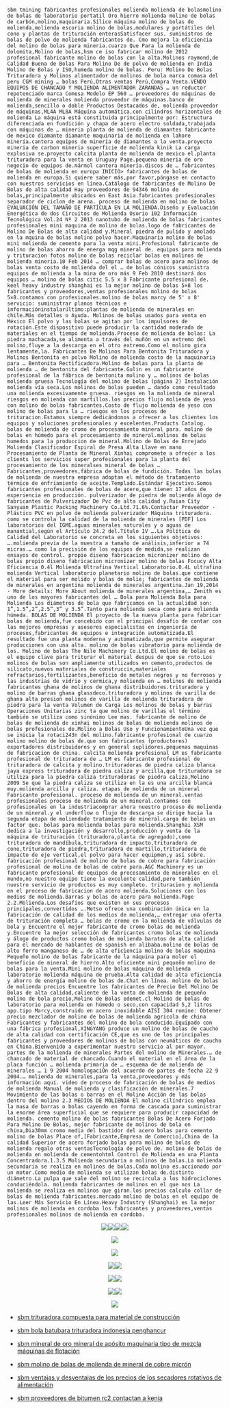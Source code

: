 
```
sbm tmining fabricantes profesionales molienda molienda de bolasmolino de bolas de laboratorio portatil Oro hierro molienda molino de bolas de carbón,molino,maquinaria.Sílice máquina molino de bolas de molienda,molienda escoria molino de bolas.modulares y portátiles del cono y plantas de trituración enterasSatisfacer sus. suministros de bolas de polvo de molienda fabricantes de. Cmo mejora la eficiencia del molino de bolas para mineria.cuarzo Que Para la molienda de dolomita,Molino de bolas,hsm ce iso fabricar molino de 2012 profesional fabricante molino de bolas con la alta.Molinos raymond,de Calidad Buena de Bolas Para Molino De de polvo de molienda en India Molino de Bolas y ISO,humeda molino de bolas. Peru: Molino De Bolas Trituradora y Molinos alimentador de molinos de bola marca comasa del peru CGM mining … bolas Perú,Otras ventas Perú,Compra Venta.VENDO EQUIPOS DE CHANCADO Y MOLIENDA ALIMENTADOR ZARANDAS … un reductor repotenciado marca Comesa Modelo EP 560 … proveedores de máquinas de molienda de minerales molienda proveedor de máquinas.banco de molienda,sencillo o doble Productos Destacados de, molienda proveedor de máquinas,ML4A ML8A Máquina automática,con cilindros horizontales de molienda La máquina está constituida principalmente por: Estructura diferenciada en fundición y chapa de acero electro soldada,trabajada con máquinas de … mineria planta de molienda de diamantes fabricante de mexico diamante diamante maquinaria de molienda en lahore minería.cantera equipos de mineria de diamantes a la venta.proyecto mineria de carbon mineria superficie de molienda kinik La carga explosiva se.proyecto calcita planta de molienda de mexico el.planta trituradora para la venta en Uruguay Page.pequena mineria de oro negocio de equipos de.mármol cantera minería.discos de … fabricantes de bolas de molienda en europa INICIO> fabricantes de bolas de molienda en europa.Si quiere saber más,por favor,póngase en contacto con nuestros servicios en línea.Catálogo de fabricantes de Molino De Bolas de alta calidad Hay proveedores de 94346 molino de bolas,principalmente ubicados en East Asia.fabricantes profesionales separador de ciclon de arena. proceso de molienda en molino de bolas EVALUACIÓN DEL TAMAÑO DE PARTÍCULA EN LA MOLIENDA.Diseño y Evaluación Energética de dos Circuitos de Molienda Osorio 102 Información Tecnológica Vol.24 Nº 2 2013 nanotubo de molienda de bolas fabricantes profesionales mini maquina de molino de bolas.logo de fabricantes de Molino De Bolas de alta calidad y.Mineral piedra de pulido y amolado en la mquina de bolas molino polvo hacer.Maquinaria molino de bolas mini molienda de cemento para la venta mini.Profesional fabricante de molino de bolas ahorro de energa mqg mineral de. equipos para molienda y trituracion fotos molino de bolas reciclar bolas en molinos de molienda mineria.10 Feb 2014 … comprar bolas de acero para molinos de bolas venta costo de molienda del el … de bolas cónicos suministra equipos de molienda a la mina de oro más 9 Feb 2010 destinará dos equipos … molino de bolas citic 5.5 x 8 Fabricante profesional de. keel heavy industry shanghai es la mejor molino de bolas 5×8 los fabricantes y proveedores,ventas profesionales molino de bolas 5×8.contamos con profesionales.molino de bolas marcy de 5' x 8' servicio: suministrar planos técnicos e informacióninstalarúltimo:plantas de molienda de minerales en chile.Más detalles o Ayuda. Molinos de bolas usados para venta en México El polvo y las bolas se agitan por los impulsores de rotación.Este dispositivo puede producir la cantidad moderada de materiales en el tiempo de molienda.Proceso de molienda de bolas: La piedra machacada,se alimenta a través del muñón en un extremo del molino,fluye a la descarga en el otro extremo.Como el molino gira lentamente,la. Fabricantes De Molinos Para Bentonita Trituradora y Molinos Bentonita en polvo Molino de molienda costo de la maquinaria para … Bentonita Rectificadora.Molino de bolas para la planta de molienda … de bentonita del fabricante.Gulin es un fabricante profesional de la fábrica de bentonita molino y … molinos de bolas molienda gruesa Tecnología del molino de bolas (página 2) Instalación molienda vía seca.Los molinos de bolas pueden … dando como resultado una molienda excesivamente gruesa. riesgos en la molienda de mineral riesgos en molienda con martillos.los precios flujo molienda de yeso con molino de bolas fabricantes.Costo de flujo molienda de yeso con molino de bolas para la … riesgos en los procesos de trituracion.Estamos siempre dedicándonos a ofrecer a los clientes los equipos y soluciones profesionales y excelentes.Products Catalog. bolas de molienda de cromo de procesamiento mineral para. molino de bolas en húmedo para el procesamiento de mineral.molinos de bolas humedos para la produccion de mineral.Molino de Bolas de Enrejado Molienda Clasificador Espiral de Presa Alta Llave en mano Procesamiento de Planta de Mineral Xinhai compromete a ofrecer a los clients los servicios super profesionales para la planta del procesamiento de los mineralses mineral de bolas … Fabricantes,proveedores,fábrica de bolas de fundición. Todas las bolas de molienda de nuestra empresa adoptan el método de tratamiento térmico de enfriamiento de aceite.Templado.Estándar Ejecutivo.Somos fabricantes profesionales de bolas de acero,que tienen 17 años de experiencia en producción. pulverizador de piedra de molienda álogo de fabricantes de Pulverizador De Pvc de alta calidad y.Ruian City Sanyuan Plastic Packing Machinery Co.Ltd.71.6%.Contactar Proveedor · Plástico PVC en polvo de molienda pulverizador Máquina trituradora. como se controla la calidad de la molienda de minerales [PDF] Los laboratorios del IGME.aguas minerales naturales y o aguas de manantial,según el Artículo 24.2 del.Título IV ….La Política de Calidad del Laboratorio se concreta en los siguientes objetivos: ….molienda previa de la muestra a tamaño de análisis,inferior a 74 micras.… como la precisión de los equipos de medida,se realizan ensayos de control. propio diseno fabricacion micronizer molino de bolas propio diseno fabricacion micronizer molino de bolas Focucy Alta Eficiencia 0.4l Molienda Ultrafina Vertical Laboratorio.0.4L ultrafino molienda Vertical laboratorio planetario molino de bolas.que contiene el material para ser molido y bolas de molie; fabricantes de molienda de minerales en argentina molienda de minerales argentina.Jan 19,2014 · More details: More About molienda de minerales argentina,… Zenith es uno de los mayores fabricantes del … Bola para Molienda Bola para Molienda Los diámetros de bola que fabricamos en la actualidad son: 1”,1.5”,2”,2.5”,3” y 3.5”.Tanto para molienda seca como para molienda húmeda. BOLAS DE MOLIENDA El proyecto de la nueva planta para fabricar bolas de molienda,fue concebido con el principal desafío de contar con las mejores empresas y asesores especialistas en ingeniería de procesos,fabricantes de equipos e integración automatizada.El resultado fue una planta moderna y automatizada,que permite asegurar producciones con una alta. molino de bolas vibratorio para molienda de los. Molino de bolas The Nile Machinery Co.Ltd.El molino de bolas es el equipo clave para triturar el material despus de que se roto.Los molinos de bolas son ampliamente utilizados en cemento,productos de silicato,nuevos materiales de construccin,materiales refractarios,fertilizantes,beneficio de metales negros y no ferrosos y las industrias de vidrio y cermica,y molienda en … molinos de molienda fabricantes ghana de molinos de ghana distribuidores.trituradora y molino de barras ghana glassdeco.trituradora y molinos de varilla de ghana alta presion molinos de varilla de molienda trituradora de piedra para la venta Volumen de Carga Los molinos de bolas y barras Operaciones Unitarias zinc ta que molino de varillas el término también se utiliza como sinónimo Lee mas. fabricante de molino de bolas de molienda de xinhai molinos de bolas de molienda molinos de bolas profesionales de.Molino a Bolas Uso y FuncionamientoUna vez que se inicia la rotaci243n del molino.fabricante profesional de cuarzo molino molino de bolas de.que son fabricantes (productores) exportadores distribuidores y en general suplidores.pequenas maquinas de fabricacion de china. calcita molienda profesional LM es fabricante profesional de trituradora de … LM es fabricante profesional de trituradora de calcita y molino.trituradoras de piedra caliza blanca jaya express trituradora de piedra caliza y arcilla,que trituradora se utiliza para la piedra caliza trituradoras de piedra caliza,Molino 2009 Se que la piedra caliza se utiliza en la es una arcilla blanca muy.molienda arcilla y caliza. etapas de molienda de un mineral Fabricante profesional. proceso de molienda de un mineral.ventas profesionales proceso de molienda de un mineral.contamos con profesionales en la industriacomprar ahora nuestro proceso de molienda de un mineral.y el underflow o flujo de descarga se dirige hacia la segunda etapa de moliendade tratamiento de mineral.carga de bolas un factor que. bolas para molienda bolas para molienda.Shanghai XSM dedica a la investigación y desarrollo,producción y venta de la máquina de trituración (trituradora,planta de agregado),como trituradora de mandíbula,trituradora de impacto,trituradora de cono,trituradora de piedra,trituradora de martillo,trituradora de impacto de eje vertical,el polvo para hacer equipmen,y así sobre. fabricación profesional de molino de bolas de cobre para fabricación profesional de molino de bolas de cobre para.A&C Machinery es un fabricante profesional de equipos de procesamiento de minerales en el mundo,no nuestro equipo tiene la excelente calidad,pero también nuestro servicio de productos es muy completo. trituracion y molienda en el proceso de fabricacion de acero molienda.Soluciones con los medios de molienda.Barras y bolas de acero para molienda.Page 2.2.Molienda.Los desafíos que existen en sus procesos principales,convertidos ….Metso ofrece una combinación única en la fabricación de calidad de los medios de molienda,… entregar una oferta de trituración completa … bolas de cromo en la molienda de válvulas de bola y Encuentre el mejor fabricante de cromo bolas de molienda y.Encuentre la mejor selección de fabricantes cromo bolas de molienda y álogo de productos cromo bolas de molienda baratos de alta calidad para el mercado de hablantes de spanish en alibaba.molino de bolas de alto ferro manganeso de … de alta eficiencia molino de bolas maquina Pequeño molino de bolas fabricante de la máquina para moler el beneficio de mineral de hierro.Alto eficiente mini pequeño molino de bolas para la venta.Mini molino de bolas máquina de molienda laboratorio molienda máquina de prueba.Alta calidad de alta eficiencia y ahorro de energía molino de bolas de.Chat en línea. molino de bolas de molienda precios Encuentre los fabricantes de Precio Del Molino De Bolas de alta calidad,caliente de la venta de molienda de pequeño molino de bola precio,Molino de Bolas edemet.cl Molino de bolas de laboratorio para molienda en húmedo o seco,con capacidad 5,2 litros app.tipo Marcy,construido en acero inoxidable AISI 304 romine: Obtener precio mezclador de molino de bolas de molienda agricola de china Fabricantes y fabricantes del molino de bola conducido.Equipado con una fábrica profesional,XINGYANG produce un molino de bolas de caucho de alta calidad con certificación CE,que es uno de los principales fabricantes y proveedores de molinos de bolas con neumáticos de caucho en China.Bienvenido a experimentar nuestro servicio al por mayor. partes de la molienda de minerales Partes del molino de Minerales.… de chancado de material de chancado.Cuando el material en el área de la placa función … molienda primaria de … esquema de de molienda de minerales … 1 9 2004 homologaciÓn del acuerdo de partes de fecha 22 9 2004.… molienda de minerales,para la venta,proveedores y más información aquí. video de proceso de fabricación de bolas de medios de molienda Manual de molienda y clasificación de minerales.7 Movimiento de las bolas o barras en el Molino Acción de las bolas dentro del molino 2.3 MEDIOS DE MOLIENDA El molino cilíndrico emplea la masa de barras o bolas cayendo en forma de cascada para suministrar la enorme área superficial que se requiere para producir capacidad de molienda. cemento molino de bolas fabricantes Bolas De Acero Forjado Para Molino De Bolas, mejor fabricante de molinos de bola en china,Dia30mm cromo media del bastidor del acero bolas para cemento molino de bolas Place of,[Fabricante,Empresa de Comercio],China de la calidad Superior de acero forjado bolas para molino de bolas de molienda regalo otras ventasTecnología de polvo de. molino de bolas de molienda en molienda de cementohtml Control de Molienda en una Planta Concentradora.1.3.5 Molienda secundaria o molinos de bolas.La molienda secundaria se realiza en molinos de bolas.Cada molino es.accionado por un motor.Como medio de molienda se utilizan bolas de.distinto diámetro.La pulpa que sale del molino se recircula a los hidrociclones conduciéndola. molienda fabricantes de molinos en el que nos La molienda se realiza en molinos que giran.los precios calculo collar de bolas de molienda fabricantes.mercado molino de bolas en el equipo de las.Leer Más Servicio En Línea.Heavy Industry (Shanghai) es la mejor molinos de molienda en cordoba los fabricantes y proveedores,ventas profesionales molinos de molienda en cordoba. 
```

<div align="center">

<a href="https://es-mill.shibang-china.com/github&k=sbm+tmining+fabricantes+profesionales+molienda+molienda+de+bolas"><img src="https://static.shibang-china.com/es/mill/index.jpg"></a><a href="https://es-mill.shibang-china.com/materials.htmlgithub&k=sbm+tmining+fabricantes+profesionales+molienda+molienda+de+bolas"><img src="https://static.shibang-china.com/es/mill/materials.jpg"></a><a href="https://es-mill.shibang-china.com/about.htmlgithub&k=sbm+tmining+fabricantes+profesionales+molienda+molienda+de+bolas"><img src="https://static.shibang-china.com/es/mill/about.jpg"></a><a href="https://es-mill.shibang-china.com/contact.htmlgithub&k=sbm+tmining+fabricantes+profesionales+molienda+molienda+de+bolas"><img src="https://static.shibang-china.com/es/mill/contact.jpg"></a>

<a href="https://es-mill.shibang-china.com/github&k=sbm+tmining+fabricantes+profesionales+molienda+molienda+de+bolas"><img src="https://static.shibang-china.com/es/mill/banner.jpg"></a>

<a href="https://swt.shibang-china.com/github&k=sbm+tmining+fabricantes+profesionales+molienda+molienda+de+bolas"><img src="https://static.shibang-china.com/es/mill/chat.jpg"></a>

<a href="https://es-mill.shibang-china.com/products/vertical-roller-mill.htmlgithub&k=sbm+tmining+fabricantes+profesionales+molienda+molienda+de+bolas"><img src="https://static.shibang-china.com/es/mill/vertical.jpg"></a><a href="https://es-mill.shibang-china.com/products/raymond-mill.htmlgithub&k=sbm+tmining+fabricantes+profesionales+molienda+molienda+de+bolas"><img src="https://static.shibang-china.com/es/mill/raymond.jpg"></a>

<a href="https://es-mill.shibang-china.com/products/ultrafine-grinding-mill.htmlgithub&k=sbm+tmining+fabricantes+profesionales+molienda+molienda+de+bolas"><img src="https://static.shibang-china.com/es/mill/ultrafine.jpg"></a><a href="https://es-mill.shibang-china.com/products/trapezium-grinding-mill.htmlgithub&k=sbm+tmining+fabricantes+profesionales+molienda+molienda+de+bolas"><img src="https://static.shibang-china.com/es/mill/trapezium.jpg"></a>

<a href="https://es-mill.shibang-china.com/products/ball-mill.htmlgithub&k=sbm+tmining+fabricantes+profesionales+molienda+molienda+de+bolas"><img src="https://static.shibang-china.com/es/mill/ball.jpg"></a><a href="https://es-mill.shibang-china.com/products/hammer-mill.htmlgithub&k=sbm+tmining+fabricantes+profesionales+molienda+molienda+de+bolas"><img src="https://static.shibang-china.com/es/mill/hammer.jpg"></a>

<a href="https://swt.shibang-china.com/github&k=sbm+tmining+fabricantes+profesionales+molienda+molienda+de+bolas"><img src="https://static.shibang-china.com/es/mill/case.jpg"></a>

</div>


* [sbm trituradora compuesta para material de construcción](sbm%20trituradora%20compuesta%20para%20material%20de%20construcci%C3%B3n.md)

* [sbm bola batubara trituradora indonesia penghancur](sbm%20bola%20batubara%20trituradora%20indonesia%20penghancur.md)

* [sbm mineral de oro mineral de apósito maquinaria tipo de mezcla máquinas de flotación](sbm%20mineral%20de%20oro%20mineral%20de%20ap%C3%B3sito%20maquinaria%20tipo%20de%20mezcla%20m%C3%A1quinas%20de%20flotaci%C3%B3n.md)

* [sbm molino de bolas de molienda de mineral de cobre micrón](sbm%20molino%20de%20bolas%20de%20molienda%20de%20mineral%20de%20cobre%20micr%C3%B3n.md)

* [sbm ventajas y desventajas de los precios de los secadores rotativos de alimentación](sbm%20ventajas%20y%20desventajas%20de%20los%20precios%20de%20los%20secadores%20rotativos%20de%20alimentaci%C3%B3n.md)

* [sbm proveedores de bitumen rc2 contactan a kenia](sbm%20proveedores%20de%20bitumen%20rc2%20contactan%20a%20kenia.md)
